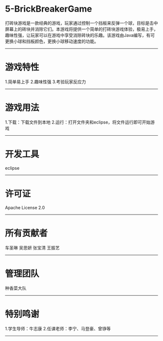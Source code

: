 # 5-BrickBreakerGame
打砖块游戏是一款经典的游戏，玩家通过控制一个挡板来反弹一个球，目标是击中屏幕上的砖块并消除它们。本游戏将提供一个简单的打砖块游戏体验，极易上手，趣味性强，让玩家可以在游戏中享受消除砖块的乐趣。该游戏由Java编写，有可更换小球和挡板颜色，更换小球移动速度的功能。
***
# 游戏特性
1.简单易上手
2.趣味性强
3.考验玩家反应力
***
# 游戏用法
1.下载：下载文件到本地
2.运行：打开文件夹和eclipse，将文件运行即可开始游戏
***
# 开发工具
eclipse
***
# 许可证
Apache License 2.0
***
# 所有贡献者
车圣琳
吴思妍
张宝清
王振艺
***
# 管理团队
种香菜大队
***
# 特别鸣谢
1.学生导师：牛志康
2.任课老师：李宁、马登豪、曾铮等
***
